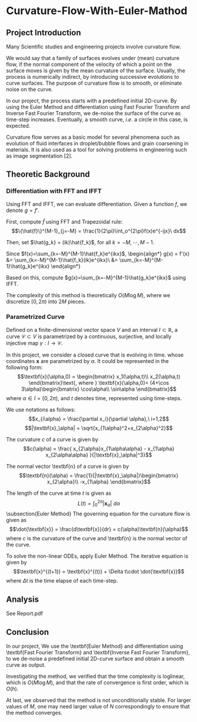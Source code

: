 # Curvature-Flow-With-Euler-Mathod

## Project Introduction
Many Scientific studies and engineering projects involve curvature flow. 

We would say that a family of surfaces evolves under (mean) curvature flow, if the normal component of the velocity of which a point on the surface moves is given by the mean curvature of the surface. Usually, the process is numerically indirect, by introducing successive evolutions to curve surfaces. The purpose of curvature flow is to smooth, or eliminate noise on the curve.

In our project, the process starts with a predefined initial 2D-curve. By using the Euler Method and differentiation using Fast Fourier Transform and Inverse Fast Fourier Transform, we de-noise the surface of the curve as time-step increases. Eventually, a smooth curve, $i.e.$ a circle in this case, is expected.

Curvature flow serves as a basic model for several phenomena such as evolution of fluid interfaces in droplet/bubble flows and grain coarsening in materials. It is also used as a tool for solving problems in engineering such as image segmentation [2].

## Theoretic Background
### Differentiation with FFT and IFFT
Using FFT and IFFT, we can evaluate differentiation. Given a function $f$, we denote $g = f'$.

First, compute $\hat{f}$ using FFT and Trapezoidal rule:
$$\{\hat{f}\}^{M-1}_{j=-M} = \frac{1}{2\pi}\int_o^{2\pi}f(x)e^{-ijx}\ dx$$

Then, set $\hat{g_k} = (ik)\hat{f_k}$, for all $k=-M,\cdots,M-1$.

Since $f(x)=\sum_{k=-M}^{M-1}\hat{f_k}e^{ikx}$,
\begin{align*}
g(x) = f'(x) &= \sum_{k=-M}^{M-1}\hat{f_k}(ik)e^{ikx}\\
&= \sum_{k=-M}^{M-1}\hat{g_k}e^{ikx}
\end{align*}

Based on this, compute $g(x)=\sum_{k=-M}^{M-1}\hat{g_k}e^{ikx}$ using IFFT.

The complexity of this method is theoretically $O(M\log M)$, where we discretize $[0,2\pi)$ into $2M$ pieces.
### Parametrized Curve
Defined on a finite-dimensional vector space $V$ and an interval $I \subset \mathbb{R}$, a curve $\mathcal{C} \subset V$ is parametrized by a continuous, surjective, and locally injective map $\gamma: I \to \mathcal{C}$. 

In this project, we consider a closed curve that is evolving in time. whose coordinates $\textbf{x}$ are parametrized by $\alpha$. It could be represented in the following form:
$$\textbf{x}(\alpha,0) = \begin{bmatrix} x_1(\alpha,t)\\ x_2(\alpha,t) \end{bmatrix}\text{, where } \textbf{x}(\alpha,0)= (4+\cos 3\alpha)\begin{bmatrix} \cos\alpha\\ \sin\alpha \end{bmatrix}$$
where $\alpha\in I=[0,2\pi)$, and $t$ denotes time, represented using time-steps.

We use notations as follows:
$$x_{i\alpha} = \frac{\partial x_i}{\partial \alpha},\ i=1,2$$
$$|\textbf{x}_\alpha| = \sqrt{x_{1\alpha}^2+x_{2\alpha}^2}$$

The curvature $c$ of a curve is given by
$$c(\alpha) = \frac{ x_{2\alpha}x_{1\alpha\alpha} - x_{1\alpha} x_{2\alpha\alpha} }{|\textbf{x}_\alpha|^3}$$

The normal vector \textbf{n} of a curve is given by
$$\textbf{n}(\alpha) = \frac{1}{|\textbf{x}_\alpha|}\begin{bmatrix} x_{2\alpha}\\ -x_{1\alpha} \end{bmatrix}$$

The length of the curve at time $t$ is given as
$$L(t) = \int_0^{2\pi}|\textbf{x}_\alpha|\ d\alpha$$
\subsection{Euler Method}
The governing equation for the curvature flow is given as
$$\dot{\textbf{x}} = \frac{d\textbf{x}}{dr} = c(\alpha)\textbf{n}(\alpha)$$
where $c$ is the curvature of the curve and \textbf{n} is the normal vector of the curve.

To solve the non-linear ODEs, apply Euler Method. The iterative equation is given by
$$\textbf{x}^{(t+1)} = \textbf{x}^{(t)} + \Delta t\cdot \dot{\textbf{x}}$$
where $\Delta t$ is the time elapse of each time-step.

## Analysis
See Report.pdf

## Conclusion
In our project, We use the \textbf{Euler Method} and differentiation using \textbf{Fast Fourier Transform} and \textbf{Inverse Fast Fourier Transform}, to we de-noise a predefined initial 2D-curve surface and obtain a smooth curve as output.

Investigating the method, we verified that the time complexity is loglinear, which is $O(M\log M)$, and that the rate of convergence is first order, which is $O(h)$.

At last, we observed that the method is not unconditionally stable. For larger values of $M$, one may need larger value of $N$ correspondingly to ensure that the method converges.
